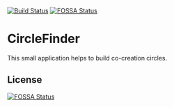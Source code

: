 [![Build Status](https://travis-ci.org/leonidlezner/circlefinder.svg?branch=master)](https://travis-ci.org/leonidlezner/circlefinder)
[![FOSSA Status](https://app.fossa.io/api/projects/git%2Bgithub.com%2Fleonidlezner%2Fcirclefinder.svg?type=shield)](https://app.fossa.io/projects/git%2Bgithub.com%2Fleonidlezner%2Fcirclefinder?ref=badge_shield)

# CircleFinder

This small application helps to build co-creation circles.

## License
[![FOSSA Status](https://app.fossa.io/api/projects/git%2Bgithub.com%2Fleonidlezner%2Fcirclefinder.svg?type=large)](https://app.fossa.io/projects/git%2Bgithub.com%2Fleonidlezner%2Fcirclefinder?ref=badge_large)